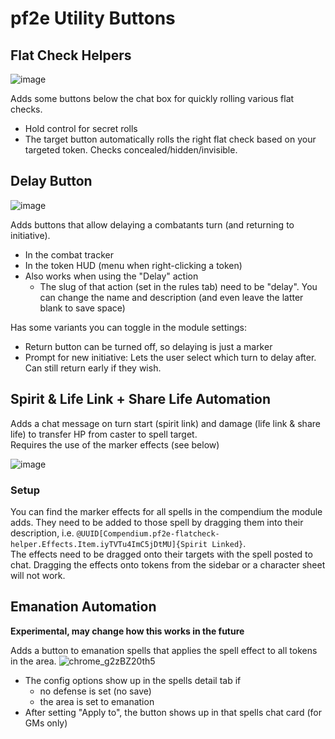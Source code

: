 # pf2e Utility Buttons

## Flat Check Helpers
![image](https://github.com/oWave/pf2e-flatcheck-helper/assets/9253349/ed949d77-3cc3-48c3-a245-c637aa14d7bb)

Adds some buttons below the chat box for quickly rolling various flat checks.
* Hold control for secret rolls
* The target button automatically rolls the right flat check based on your targeted token. Checks concealed/hidden/invisible.

## Delay Button
![image](https://github.com/oWave/pf2e-flatcheck-helper/assets/9253349/df782d32-50ec-45fd-93f2-f40d0b63932d)

Adds buttons that allow delaying a combatants turn (and returning to initiative).
- In the combat tracker
- In the token HUD (menu when right-clicking a token)
- Also works when using the "Delay" action
  - The slug of that action (set in the rules tab) need to be "delay". You can change the name and description (and even leave the latter blank to save space)

Has some variants you can toggle in the module settings:
- Return button can be turned off, so delaying is just a marker
- Prompt for new initiative: Lets the user select which turn to delay after. Can still return early if they wish.

## Spirit & Life Link + Share Life Automation
Adds a chat message on turn start (spirit link) and damage (life link & share life) to transfer HP from caster to spell target.  
Requires the use of the marker effects (see below)

![image](https://github.com/oWave/pf2e-flatcheck-helper/assets/9253349/53fe08d3-b427-482c-bee5-244e206b8195)

### Setup
You can find the marker effects for all spells in the compendium the module adds. They need to be added to those spell by dragging them into their description, i.e. `@UUID[Compendium.pf2e-flatcheck-helper.Effects.Item.iyTVTu4ImC5jDtMU]{Spirit Linked}`.  
The effects need to be dragged onto their targets with the spell posted to chat. Dragging the effects onto tokens from the sidebar or a character sheet will not work.

## Emanation Automation
**Experimental, may change how this works in the future**

Adds a button to emanation spells that applies the spell effect to all tokens in the area.
![chrome_g2zBZ20th5](https://github.com/oWave/pf2e-flatcheck-helper/assets/9253349/830d4b77-bb3e-4534-a3af-cd6898da3cfb)

- The config options show up in the spells detail tab if
  - no defense is set (no save)
  - the area is set to emanation
- After setting "Apply to", the button shows up in that spells chat card (for GMs only)
